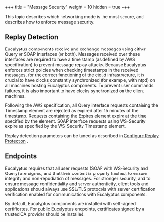 +++
title = "Message Security"
weight = 10
hidden = true
+++

This topic describes which networking mode is the most secure, and describes how to enforce message security.
## Replay Detection
Eucalyptus components receive and exchange messages using either Query or SOAP interfaces (or both). Messages received over these interfaces are required to have a time stamp (as defined by AWS specification) to prevent message replay attacks. Because Eucalyptus enforces strict policies when checking timestamps in the received messages, for the correct functioning of the cloud infrastructure, it is crucial to have clocks constantly synchronized (for example, with ntpd) on all machines hosting Eucalyptus components. To prevent user commands failures, it is also important to have clocks synchronized on the client machines. 

Following the AWS specification, all Query interface requests containing the Timestamp element are rejected as expired after 15 minutes of the timestamp. Requests containing the Expires element expire at the time specified by the element. SOAP interface requests using WS-Security expire as specified by the WS-Security Timestamp element. 

Replay detection parameters can be tuned as described in [Configure Replay Protection](security_task_replays.dita#security_task_replays) . 


## Endpoints
Eucalyptus requires that all user requests (SOAP with WS-Security and Query) are signed, and that their content is properly hashed, to ensure integrity and non-repudiation of messages. For stronger security, and to ensure message confidentiality and server authenticity, client tools and applications should always use SSL/TLS protocols with server certification verification enabled for communications with Eucalyptus components. 

By default, Eucalyptus components are installed with self-signed certificates. For public Eucalyptus endpoints, certificates signed by a trusted CA provider should be installed. 

